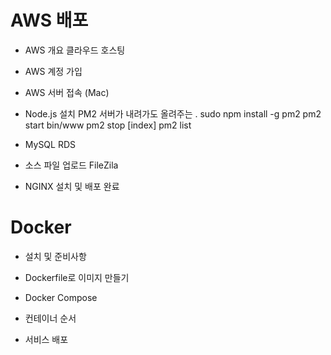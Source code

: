 # AWS 배포

- AWS 개요
클라우드 호스팅

- AWS 계정 가입

- AWS 서버 접속 (Mac)

- Node.js 설치
PM2 서버가 내려가도 올려주는 .
sudo npm install -g pm2
pm2 start bin/www
pm2 stop [index]
pm2 list

- MySQL RDS

- 소스 파일 업로드 
FileZila

- NGINX 설치 및 배포 완료


# Docker

- 설치 및 준비사항

- Dockerfile로 이미지 만들기

- Docker Compose

- 컨테이너 순서

- 서비스 배포